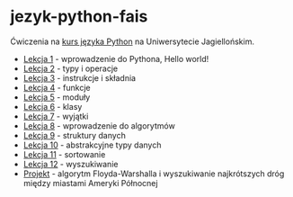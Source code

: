 # jezyk-python-fais

Ćwiczenia na [kurs języka Python](https://github.com/wolepp/jezyk-python-fais/lekcja_) na Uniwersytecie Jagiellońskim.

* [Lekcja 1](https://github.com/wolepp/jezyk-python-fais/tree/master/lekcja_01) - wprowadzenie do Pythona, Hello world!
* [Lekcja 2](https://github.com/wolepp/jezyk-python-fais/tree/master/lekcja_02) - typy i operacje
* [Lekcja 3](https://github.com/wolepp/jezyk-python-fais/tree/master/lekcja_03) - instrukcje i składnia
* [Lekcja 4](https://github.com/wolepp/jezyk-python-fais/tree/master/lekcja_04) - funkcje
* [Lekcja 5](https://github.com/wolepp/jezyk-python-fais/tree/master/lekcja_05) - moduły
* [Lekcja 6](https://github.com/wolepp/jezyk-python-fais/tree/master/lekcja_06) - klasy
* [Lekcja 7](https://github.com/wolepp/jezyk-python-fais/tree/master/lekcja_07) - wyjątki
* [Lekcja 8](https://github.com/wolepp/jezyk-python-fais/tree/master/lekcja_08) - wprowadzenie do algorytmów
* [Lekcja 9](https://github.com/wolepp/jezyk-python-fais/tree/master/lekcja_09) - struktury danych
* [Lekcja 10](https://github.com/wolepp/jezyk-python-fais/tree/master/lekcja_10) - abstrakcyjne typy danych
* [Lekcja 11](https://github.com/wolepp/jezyk-python-fais/tree/master/lekcja_11) - sortowanie
* [Lekcja 12](https://github.com/wolepp/jezyk-python-fais/tree/master/lekcja_12) - wyszukiwanie
* [Projekt](https://github.com/wolepp/jezyk-python-fais/tree/master/projekt) - algorytm Floyda-Warshalla i wyszukiwanie najkrótszych dróg między miastami Ameryki Północnej
